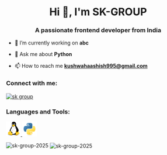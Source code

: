 <h1 align="center">Hi 👋, I'm SK-GROUP</h1>
<h3 align="center">A passionate frontend developer from India</h3>

- 🔭 I’m currently working on **abc**

- 💬 Ask me about **Python**

- 📫 How to reach me **kushwahaashish995@gmail.com**

<h3 align="left">Connect with me:</h3>
<p align="left">
<a href="https://linkedin.com/in/sk group" target="blank"><img align="center" src="https://raw.githubusercontent.com/rahuldkjain/github-profile-readme-generator/master/src/images/icons/Social/linked-in-alt.svg" alt="sk group" height="30" width="40" /></a>
</p>

<h3 align="left">Languages and Tools:</h3>
<p align="left"> <a href="https://www.linux.org/" target="_blank" rel="noreferrer"> <img src="https://raw.githubusercontent.com/devicons/devicon/master/icons/linux/linux-original.svg" alt="linux" width="40" height="40"/> </a> <a href="https://www.python.org" target="_blank" rel="noreferrer"> <img src="https://raw.githubusercontent.com/devicons/devicon/master/icons/python/python-original.svg" alt="python" width="40" height="40"/> </a> </p>

<p><img align="left" src="https://github-readme-stats.vercel.app/api/top-langs?username=sk-group-2025&show_icons=true&locale=en&layout=compact" alt="sk-group-2025" /></p>

<p>&nbsp;<img align="center" src="https://github-readme-stats.vercel.app/api?username=sk-group-2025&show_icons=true&locale=en" alt="sk-group-2025" /></p>

